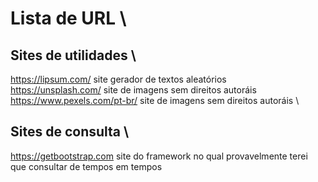 # Lista de URL \
## Sites de utilidades \
https://lipsum.com/ site gerador de textos aleatórios \
https://unsplash.com/ site de imagens sem direitos autoráis \
https://www.pexels.com/pt-br/ site de imagens sem direitos autoráis \
## Sites de consulta \
https://getbootstrap.com site do framework no qual provavelmente terei que consultar de tempos em tempos 
